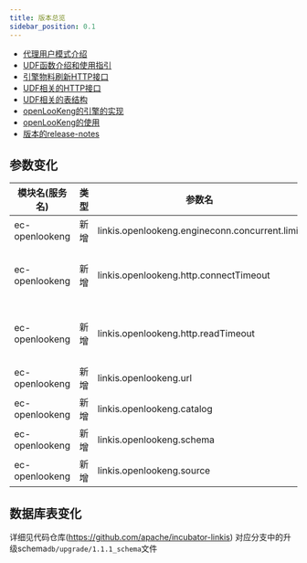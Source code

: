 ```yaml
---
title: 版本总览
sidebar_position: 0.1
--- 
```

- [代理用户模式介绍](/architecture/proxy_user.md)
- [UDF函数介绍和使用指引](/user_guide/udf.md)
- [引擎物料刷新HTTP接口](/api/http/engineconn-plugin-refesh.md)
- [UDF相关的HTTP接口](/api/http/udf-api.md)
- [UDF相关的表结构](/table/udf-table.md)
- [openLooKeng的引擎的实现](/blog/2022/03/20/openlookeng)
- [openLooKeng的使用](/engine_usage/openlookeng.md)
- [版本的release-notes](/download/release-notes-1.1.1)

## 参数变化 


| 模块名(服务名)| 类型  |     参数名                                                | 默认值             | 描述                                                    |
| ----------- | ----- | -------------------------------------------------------- | ---------------- | ------------------------------------------------------- |
|ec-openlookeng | 新增  | linkis.openlookeng.engineconn.concurrent.limit        | 100|并发限制 |
|ec-openlookeng | 新增  | linkis.openlookeng.http.connectTimeout        | 60L   | 客户端请求的超时时间 基于OKhttp构建的http请求          |
|ec-openlookeng | 新增  | linkis.openlookeng.http.readTimeout          |60L |    客户端读取超时 基于OKhttp构建的http请求                             |
|ec-openlookeng | 新增  | linkis.openlookeng.url                       | http://127.0.0.1:8080| openlookeng服务                                  |
|ec-openlookeng | 新增  | linkis.openlookeng.catalog                  | system| catalog|
|ec-openlookeng | 新增  | linkis.openlookeng.schema                  |         | schema    |
|ec-openlookeng | 新增  | linkis.openlookeng.source                 |global| source  |                            |              

## 数据库表变化 

详细见代码仓库(https://github.com/apache/incubator-linkis) 对应分支中的升级schema`db/upgrade/1.1.1_schema`文件
